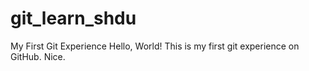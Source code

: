 # git_learn_shdu
My First Git Experience
Hello, World!
This is my first git experience on GitHub.
Nice.
